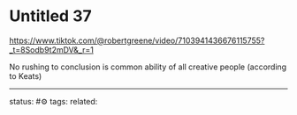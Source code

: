 # Untitled 37
https://www.tiktok.com/@robertgreene/video/7103941436676115755?_t=8Sodb9t2mDV&_r=1

No rushing to conclusion is common ability of all creative people (according to Keats) 

---
status: #⚙️ 
tags: 
related: 